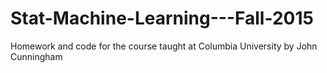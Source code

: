 # Stat-Machine-Learning---Fall-2015
Homework and code for the course taught at Columbia University by John Cunningham
